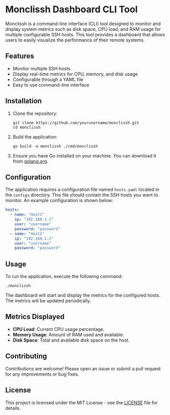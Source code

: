 # Monclissh Dashboard CLI Tool

Monclissh is a command-line interface (CLI) tool designed to monitor and display system metrics such as disk space, CPU load, and RAM usage for multiple configurable SSH hosts. This tool provides a dashboard that allows users to easily visualize the performance of their remote systems.

## Features

- Monitor multiple SSH hosts
- Display real-time metrics for CPU, memory, and disk usage
- Configurable through a YAML file
- Easy to use command-line interface

## Installation

1. Clone the repository:
   ```
   git clone https://github.com/yourusername/monclissh.git
   cd monclissh
   ```

2. Build the application:
   ```
   go build -o monclissh ./cmd/monclissh
   ```

3. Ensure you have Go installed on your machine. You can download it from [golang.org](https://golang.org/dl/).

## Configuration

The application requires a configuration file named `hosts.yaml` located in the `configs` directory. This file should contain the SSH hosts you want to monitor. An example configuration is shown below:

```yaml
hosts:
  - name: "Host1"
    ip: "192.168.1.1"
    user: "username"
    password: "password"
  - name: "Host2"
    ip: "192.168.1.2"
    user: "username"
    password: "password"
```

## Usage

To run the application, execute the following command:

```
./monclissh
```

The dashboard will start and display the metrics for the configured hosts. The metrics will be updated periodically.

## Metrics Displayed

- **CPU Load**: Current CPU usage percentage.
- **Memory Usage**: Amount of RAM used and available.
- **Disk Space**: Total and available disk space on the host.

## Contributing

Contributions are welcome! Please open an issue or submit a pull request for any improvements or bug fixes.

## License

This project is licensed under the MIT License - see the [LICENSE](LICENSE) file for details.